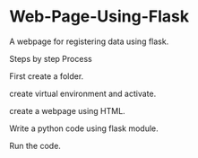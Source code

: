 # Web-Page-Using-Flask
A webpage for registering data using flask.

Steps by step Process




First create a folder. 

create virtual environment and activate.

create a webpage using HTML.

Write a python code using flask module.

Run the code.
